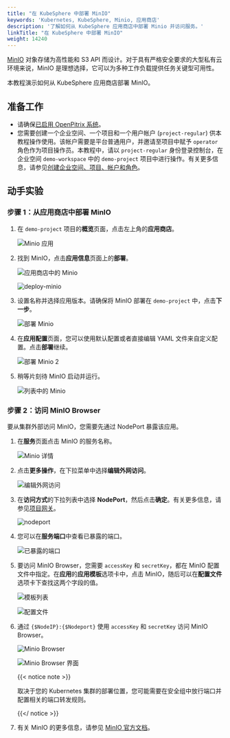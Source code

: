 ```yaml
---
title: "在 KubeSphere 中部署 MinIO"
keywords: 'Kubernetes, KubeSphere, Minio, 应用商店'
description: '了解如何从 KubeSphere 应用商店中部署 Minio 并访问服务。'
linkTitle: "在 KubeSphere 中部署 MinIO"
weight: 14240
---
```

[MinIO](https://min.io/) 对象存储为高性能和 S3 API 而设计。对于具有严格安全要求的大型私有云环境来说，MinIO 是理想选择，它可以为多种工作负载提供任务关键型可用性。

本教程演示如何从 KubeSphere 应用商店部署 MinIO。

## 准备工作

- 请确保[已启用 OpenPitrix 系统](../../../pluggable-components/app-store/)。
- 您需要创建一个企业空间、一个项目和一个用户帐户 (`project-regular`) 供本教程操作使用。该帐户需要是平台普通用户，并邀请至项目中赋予 `operator` 角色作为项目操作员。本教程中，请以 `project-regular` 身份登录控制台，在企业空间 `demo-workspace` 中的 `demo-project` 项目中进行操作。有关更多信息，请参见[创建企业空间、项目、帐户和角色](../../../quick-start/create-workspace-and-project/)。

## 动手实验

### 步骤 1：从应用商店中部署 MinIO

1. 在 `demo-project` 项目的**概览**页面，点击左上角的**应用商店**。

   ![Minio 应用](/images/docs/zh-cn/appstore/built-in-apps/deploy-minio-on-ks/minio-app.PNG)

2. 找到 MinIO，点击**应用信息**页面上的**部署**。

   ![应用商店中的 Minio](/images/docs/zh-cn/appstore/built-in-apps/deploy-minio-on-ks/minio-in-app-store.PNG)

   ![deploy-minio](/images/docs/appstore/built-in-apps/minio-app/deploy-minio.jpg)

3. 设置名称并选择应用版本。请确保将 MinIO 部署在 `demo-project` 中，点击**下一步**。

   ![部署 Minio](/images/docs/zh-cn/appstore/built-in-apps/deploy-minio-on-ks/minio-deploy.PNG)

4. 在**应用配置**页面，您可以使用默认配置或者直接编辑 YAML 文件来自定义配置。点击**部署**继续。

   ![部署 Minio 2](/images/docs/zh-cn/appstore/built-in-apps/deploy-minio-on-ks/deploy-minio-2.PNG)

5. 稍等片刻待 MinIO 启动并运行。

   ![列表中的 Minio](/images/docs/zh-cn/appstore/built-in-apps/deploy-minio-on-ks/minio-in-list.PNG)

### 步骤 2：访问 MinIO Browser

要从集群外部访问 MinIO，您需要先通过 NodePort 暴露该应用。

1. 在**服务**页面点击 MinIO 的服务名称。

   ![Minio 详情](/images/docs/zh-cn/appstore/built-in-apps/deploy-minio-on-ks/minio-detail.PNG)

2. 点击**更多操作**，在下拉菜单中选择**编辑外网访问**。

   ![编辑外网访问](/images/docs/zh-cn/appstore/built-in-apps/deploy-minio-on-ks/edit-internet-access.PNG)

3. 在**访问方式**的下拉列表中选择 **NodePort**，然后点击**确定**。有关更多信息，请参见[项目网关](../../../project-administration/project-gateway/)。

   ![nodeport](/images/docs/zh-cn/appstore/built-in-apps/deploy-minio-on-ks/nodeport.PNG)

4. 您可以在**服务端口**中查看已暴露的端口。

   ![已暴露的端口](/images/docs/zh-cn/appstore/built-in-apps/deploy-minio-on-ks/port-exposed.PNG)

5. 要访问 MinIO Browser，您需要 `accessKey` 和 `secretKey`，都在 MinIO 配置文件中指定。在**应用**的**应用模板**选项卡中，点击 MinIO，随后可以在**配置文件**选项卡下查找这两个字段的值。

   ![模板列表](/images/docs/zh-cn/appstore/built-in-apps/deploy-minio-on-ks/template-list.PNG)

   ![配置文件](/images/docs/zh-cn/appstore/built-in-apps/deploy-minio-on-ks/config-file.PNG)

6. 通过 `{$NodeIP}:{$Nodeport}` 使用 `accessKey` 和 `secretKey` 访问 MinIO Browser。

   ![Minio Browser](/images/docs/zh-cn/appstore/built-in-apps/deploy-minio-on-ks/minio-browser.PNG)

   ![Minio Browser 界面](/images/docs/zh-cn/appstore/built-in-apps/deploy-minio-on-ks/minio-browser-interface.PNG)

   {{< notice note >}}

   取决于您的 Kubernetes 集群的部署位置，您可能需要在安全组中放行端口并配置相关的端口转发规则。

   {{</ notice >}} 

7. 有关 MinIO 的更多信息，请参见 [MinIO 官方文档](https://docs.min.io/)。